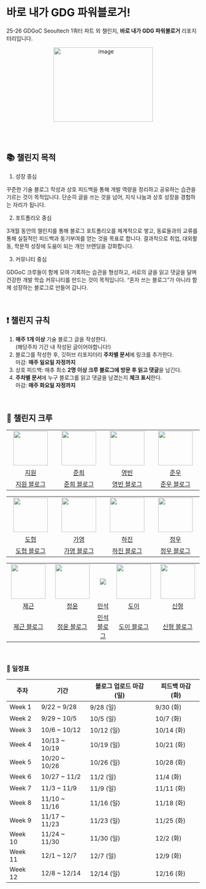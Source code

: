 # 바로 내가 GDG 파워블로거!
25-26 GDGoC Seoultech 1쿼터 파트 외 챌린지, **바로 내가 GDG 파워블로거** 리포지터리입니다.

<p align="center">
  <img width="259" height="194" alt="image" src="https://github.com/user-attachments/assets/36b571b0-590e-4d2f-84d2-7587748b6b4a" />
</p>

<br><br>

## 📚 챌린지 목적

1. 성장 중심

꾸준한 기술 블로그 작성과 상호 피드백을 통해 개발 역량을 정리하고 공유하는 습관을 기르는 것이 목적입니다.
단순히 글을 쓰는 것을 넘어, 지식 나눔과 상호 성장을 경험하는 자리가 됩니다.

2. 포트폴리오 중심

3개월 동안의 챌린지를 통해 블로그 포트폴리오를 체계적으로 쌓고, 동료들과의 교류를 통해 실질적인 피드백과 동기부여를 얻는 것을 목표로 합니다.
결과적으로 취업, 대외활동, 학문적 성장에 도움이 되는 개인 브랜딩을 강화합니다.

3) 커뮤니티 중심

GDGoC 크루들이 함께 모여 기록하는 습관을 형성하고, 서로의 글을 읽고 댓글을 달며 건강한 개발 학습 커뮤니티를 만드는 것이 목적입니다.
“혼자 쓰는 블로그”가 아니라 함께 성장하는 블로그로 만들어 갑니다.

<br>

## ❗️ 챌린지 규칙

1. **매주 1개 이상** 기술 블로그 글을 작성한다.<br>
   (해당주차 기간 내 작성된 글이어야합니다!)
2. 블로그를 작성한 후, 깃허브 리포지터리 **주차별 문서**에 링크를 추가한다.<br>
   마감: **매주 일요일 자정까지**
3. 상호 피드백: 매추 최소 **2명 이상 크루 블로그에 방문 후 읽고 댓글**을 남긴다.
4. **주차별 문서**에 누구 블로그를 읽고 댓글을 남겼는지 **체크 표시**한다.<br>
   마감: **매주 화요일 자정까지**

<br>

## 🤸 챌린지 크루


<table align="center">
<tr align="center">
  <td width="250"><img src="https://avatars.githubusercontent.com/orieasy1" width="90"></td>
  <td width="250"><img src="https://avatars.githubusercontent.com/kjuni1914" width="90"></td>
  <td width="250"><img src="https://avatars.githubusercontent.com/lzcuro" width="90"></td>
  <td width="250"><img src="https://avatars.githubusercontent.com/MelonChicken" width="90"></td>
</tr>

<tr align="center">
  <td><a href="https://github.com/orieasy1">지원</a></td>
  <td><a href="https://github.com/kjuni1914">준희</a></td>
  <td><a href="https://github.com/lzcuro">영빈</a></td>
  <td><a href="https://github.com/MelonChicken">준우</a></td>
</tr>

<tr align="center">
  <td><a href="https://easy1nhard2.tistory.com/">지원 블로그</a></td>
  <td><a href="https://velog.io/@kjuni1914">준희 블로그</a></td>
  <td><a href="https://blog.naver.com/lzcuro0618/">영빈 블로그</a></td>
  <td><a href="https://velog.io/@melon-chicken">준우 블로그</a></td>
</tr>
</table>

<table align="center">
<tr align="center">
  <td width="250"><img src="https://avatars.githubusercontent.com/dohyeoplim" width="90"></td>
  <td width="250"><img src="https://avatars.githubusercontent.com/no-glass-otacku" width="90"></td>
  <td width="250"><img src="https://avatars.githubusercontent.com/hajinki" width="90"></td>
  <td width="250"><img src="https://avatars.githubusercontent.com/yeomine" width="90"></td>
</tr>

<tr align="center">
  <td><a href="https://github.com/dohyeoplim">도협</a></td>
  <td><a href="https://github.com/no-glass-otacku">가영</a></td>
  <td><a href="https://github.com/hajinki">하진</a></td>
  <td><a href="https://github.com/yeomine">정우</a></td>
</tr>

<tr align="center">
  <td><a href="https://medium.com/@dohyeoplim">도협 블로그</a></td>
  <td><a href="https://velog.io/@no-glass-otacku">가영 블로그</a></td>
  <td><a href="">하진 블로그</a></td>
  <td><a href="https://velog.io/@yjw326/posts">정우 블로그</a></td>
</tr>
</table>

<table align="center">
<tr align="center">
  <td width="200"><img src="https://avatars.githubusercontent.com/ChooJG" width="90"></td>
  <td width="200"><img src="https://avatars.githubusercontent.com/itisyijy" width="90"></td>
  <td width="200"><img src="https://via.placeholder.com/80x80?text=No+Img"></td>
  <td width="200"><img src="https://avatars.githubusercontent.com/kimm00" width="90"></td>
  <td width="200"><img src="https://avatars.githubusercontent.com/shinh09" width="90"></td>
</tr>

<tr align="center">
  <td><a href="https://github.com/ChooJG">제근</a></td>
  <td><a href="https://github.com/itisyijy">정윤</a></td>
  <td><a href="https://github.com/MS-Choi2057">민석</a></td>
  <td><a href="https://github.com/kimm00">도이</a></td>
  <td><a href="https://github.com/shinh09">신형</a></td>
</tr>

<tr align="center">
  <td><a href="">제근 블로그</a></td>
  <td><a href="https://velog.io/@itisyijy">정윤 블로그</a></td>
  <td><a href="https://blog.naver.com/beaprotagonist">민석 블로그</a></td>
  <td><a href="https://velog.io/@kimm00">도이 블로그</a></td>
  <td><a href="">신형 블로그</a></td>
</tr>
</table>

<br>

### 📅 일정표

| 주차 | 기간 | 블로그 업로드 마감 (일) | 피드백 마감 (화) |
|------|------|-----------------------|-----------------|
| Week 1 | 9/22 ~ 9/28 | 9/28 (일) | 9/30 (화) |
| Week 2 | 9/29 ~ 10/5 | 10/5 (일) | 10/7 (화) |
| Week 3 | 10/6 ~ 10/12 | 10/12 (일) | 10/14 (화) |
| Week 4 | 10/13 ~ 10/19 | 10/19 (일) | 10/21 (화) |
| Week 5 | 10/20 ~ 10/26 | 10/26 (일) | 10/28 (화) |
| Week 6 | 10/27 ~ 11/2 | 11/2 (일) | 11/4 (화) |
| Week 7 | 11/3 ~ 11/9 | 11/9 (일) | 11/11 (화) |
| Week 8 | 11/10 ~ 11/16 | 11/16 (일) | 11/18 (화) |
| Week 9 | 11/17 ~ 11/23 | 11/23 (일) | 11/25 (화) |
| Week 10 | 11/24 ~ 11/30 | 11/30 (일) | 12/2 (화) |
| Week 11 | 12/1 ~ 12/7 | 12/7 (일) | 12/9 (화) |
| Week 12 | 12/8 ~ 12/14 | 12/14 (일) | 12/16 (화) |
